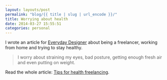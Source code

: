 ```yaml
---
layout: layouts/post
permalink: "blog/{{ title | slug | url_encode }}/"
title: Worrying about health
date: 2014-03-27 15:55:51
categories: personal
---
```


I wrote an article for [Everyday Designer][1] about being a freelancer, working from home and trying to stay healthy.

> I worry about straining my eyes, bad posture, getting enough fresh air and even putting on weight.

Read the whole article: [Tips for health freelancing][2].

 [1]: https://www.everydaydesigner.net "Everyday Designer"
 [2]: https://www.everydaydesigner.net/freelancing/tips-for-healthy-freelancing "My article about health on Everyday Designer"